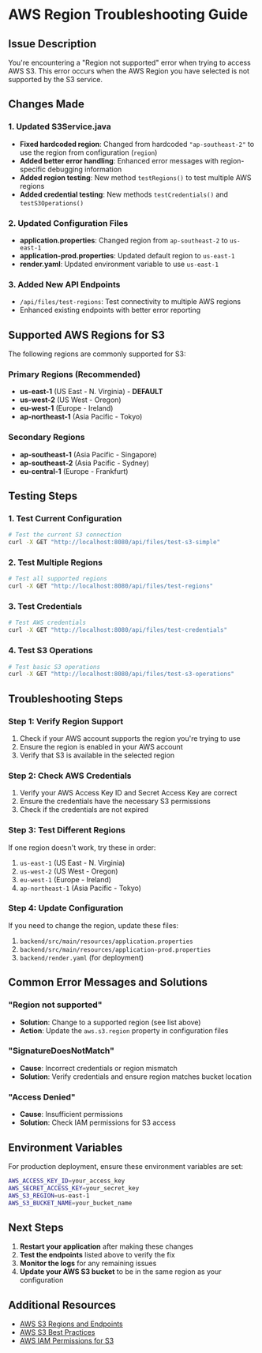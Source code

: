 # AWS Region Troubleshooting Guide

## Issue Description
You're encountering a "Region not supported" error when trying to access AWS S3. This error occurs when the AWS Region you have selected is not supported by the S3 service.

## Changes Made

### 1. Updated S3Service.java
- **Fixed hardcoded region**: Changed from hardcoded `"ap-southeast-2"` to use the region from configuration (`region`)
- **Added better error handling**: Enhanced error messages with region-specific debugging information
- **Added region testing**: New method `testRegions()` to test multiple AWS regions
- **Added credential testing**: New methods `testCredentials()` and `testS3Operations()`

### 2. Updated Configuration Files
- **application.properties**: Changed region from `ap-southeast-2` to `us-east-1`
- **application-prod.properties**: Updated default region to `us-east-1`
- **render.yaml**: Updated environment variable to use `us-east-1`

### 3. Added New API Endpoints
- `/api/files/test-regions`: Test connectivity to multiple AWS regions
- Enhanced existing endpoints with better error reporting

## Supported AWS Regions for S3

The following regions are commonly supported for S3:

### Primary Regions (Recommended)
- **us-east-1** (US East - N. Virginia) - **DEFAULT**
- **us-west-2** (US West - Oregon)
- **eu-west-1** (Europe - Ireland)
- **ap-northeast-1** (Asia Pacific - Tokyo)

### Secondary Regions
- **ap-southeast-1** (Asia Pacific - Singapore)
- **ap-southeast-2** (Asia Pacific - Sydney)
- **eu-central-1** (Europe - Frankfurt)

## Testing Steps

### 1. Test Current Configuration
```bash
# Test the current S3 connection
curl -X GET "http://localhost:8080/api/files/test-s3-simple"
```

### 2. Test Multiple Regions
```bash
# Test all supported regions
curl -X GET "http://localhost:8080/api/files/test-regions"
```

### 3. Test Credentials
```bash
# Test AWS credentials
curl -X GET "http://localhost:8080/api/files/test-credentials"
```

### 4. Test S3 Operations
```bash
# Test basic S3 operations
curl -X GET "http://localhost:8080/api/files/test-s3-operations"
```

## Troubleshooting Steps

### Step 1: Verify Region Support
1. Check if your AWS account supports the region you're trying to use
2. Ensure the region is enabled in your AWS account
3. Verify that S3 is available in the selected region

### Step 2: Check AWS Credentials
1. Verify your AWS Access Key ID and Secret Access Key are correct
2. Ensure the credentials have the necessary S3 permissions
3. Check if the credentials are not expired

### Step 3: Test Different Regions
If one region doesn't work, try these in order:
1. `us-east-1` (US East - N. Virginia)
2. `us-west-2` (US West - Oregon)
3. `eu-west-1` (Europe - Ireland)
4. `ap-northeast-1` (Asia Pacific - Tokyo)

### Step 4: Update Configuration
If you need to change the region, update these files:
1. `backend/src/main/resources/application.properties`
2. `backend/src/main/resources/application-prod.properties`
3. `backend/render.yaml` (for deployment)

## Common Error Messages and Solutions

### "Region not supported"
- **Solution**: Change to a supported region (see list above)
- **Action**: Update the `aws.s3.region` property in configuration files

### "SignatureDoesNotMatch"
- **Cause**: Incorrect credentials or region mismatch
- **Solution**: Verify credentials and ensure region matches bucket location

### "Access Denied"
- **Cause**: Insufficient permissions
- **Solution**: Check IAM permissions for S3 access

## Environment Variables

For production deployment, ensure these environment variables are set:
```bash
AWS_ACCESS_KEY_ID=your_access_key
AWS_SECRET_ACCESS_KEY=your_secret_key
AWS_S3_REGION=us-east-1
AWS_S3_BUCKET_NAME=your_bucket_name
```

## Next Steps

1. **Restart your application** after making these changes
2. **Test the endpoints** listed above to verify the fix
3. **Monitor the logs** for any remaining issues
4. **Update your AWS S3 bucket** to be in the same region as your configuration

## Additional Resources

- [AWS S3 Regions and Endpoints](https://docs.aws.amazon.com/general/latest/gr/s3.html)
- [AWS S3 Best Practices](https://docs.aws.amazon.com/AmazonS3/latest/userguide/best-practices.html)
- [AWS IAM Permissions for S3](https://docs.aws.amazon.com/AmazonS3/latest/userguide/using-with-s3-actions.html) 
